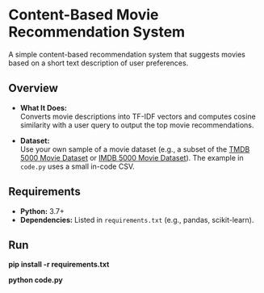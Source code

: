 # Content-Based Movie Recommendation System

A simple content-based recommendation system that suggests movies based on a short text description of user preferences.

## Overview

- **What It Does:**  
  Converts movie descriptions into TF-IDF vectors and computes cosine similarity with a user query to output the top movie recommendations.

- **Dataset:**  
  Use your own sample of a movie dataset (e.g., a subset of the [TMDB 5000 Movie Dataset](https://www.kaggle.com/datasets/tmdb/tmdb-movie-metadata) or [IMDB 5000 Movie Dataset](https://www.kaggle.com/datasets/carolzhangdc/imdb-5000-movie-dataset)). The example in `code.py` uses a small in-code CSV.

## Requirements

- **Python:** 3.7+
- **Dependencies:** Listed in `requirements.txt` (e.g., pandas, scikit-learn).

## Run
**pip install -r requirements.txt**

**python code.py**
